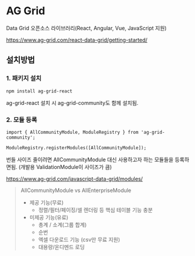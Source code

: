 # AG Grid
Data Grid 오픈소스 라이브러리(React, Angular, Vue, JavaScript 지원)

https://www.ag-grid.com/react-data-grid/getting-started/

## 설치방법
### 1. 패키지 설치
```shell
npm install ag-grid-react
```
ag-grid-react 설치 시 ag-grid-community도 함께 설치됨.

### 2. 모듈 등록
```tsx
import { AllCommunityModule, ModuleRegistry } from 'ag-grid-community';

ModuleRegistry.registerModules([AllCommunityModule]);
```
번들 사이즈 줄이려면 AllCommunityModule 대신 사용하고자 하는 모듈들을 등록하면됨. (개발용 ValidationModule이 사이즈가 큼)

https://www.ag-grid.com/javascript-data-grid/modules/

> AllCommunityModule vs AllEnterpriseModule
> - 제공 기능(무료)
>   - 정렬/필터/페이징/셀 렌더링 등 핵심 테이블 기능 충분
> - 미제공 기능(유료)
>   - 총계 / 소계(그룹 합계)
>   - 순번
>   - 엑셀 다운로드 기능 (csv만 무료 지원)
>   - 대용량/온디멘드 로딩